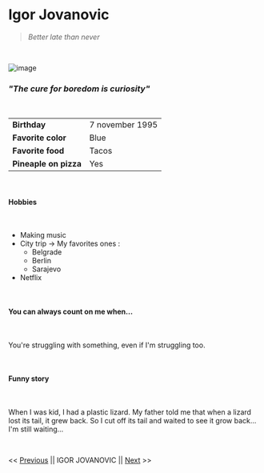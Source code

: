# Igor Jovanovic


>*Better late than never*

<br/>

![image](./1664530067412.jpg)


### *"The cure for boredom is curiosity"*

<br/>

|                       |                 |
|:----------------------|:----------------| 
| **Birthday**          | 7 november 1995 |
| **Favorite color**    | Blue            |
| **Favorite food**     | Tacos           |
| **Pineaple on pizza** | Yes             |

<br/>

#### Hobbies

<br/>

* Making music
* City trip -> My favorites ones : 
    - Belgrade
    - Berlin
    - Sarajevo
* Netflix

<br/>

#### You can always count on me when...

<br/>

You're struggling with something, even if I'm struggling too.

<br/>

#### Funny story 

<br/>

When I was kid, I had a plastic lizard. My father told me that when a lizard lost its tail, it grew back. So I cut off its tail and waited to see it grow back... I'm still waiting...

<br/>

<< [Previous](https://github.com/hanaelle/markdown-challenge) || IGOR JOVANOVIC || [Next](https://github.com/TreshMiralissa/markdown-challenge-) >>


